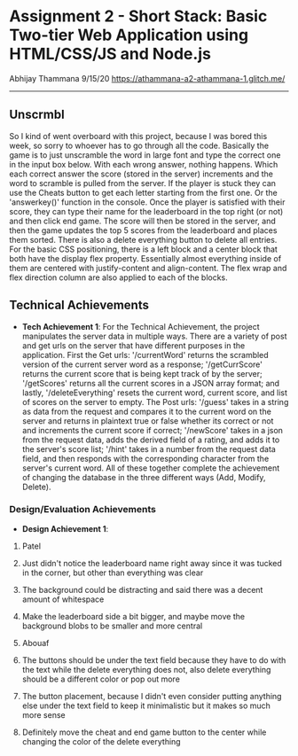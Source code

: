 Assignment 2 - Short Stack: Basic Two-tier Web Application using HTML/CSS/JS and Node.js  
===

Abhijay Thammana 9/15/20
https://athammana-a2-athammana-1.glitch.me/

--------------------------------------------------------------------------------------------------------------------------

## Unscrmbl
So I kind of went overboard with this project, because I was bored this week, so sorry to whoever has to go through all the code. Basically the game is to just unscramble the word in large font and type the correct one in the input box below. With each wrong answer, nothing happens. Which each correct answer the score (stored in the server) increments and the word to scramble is pulled from the server. If the player is stuck they can use the Cheats button to get each letter starting from the first one. Or the 'answerkey()' function in the console. Once the player is satisfied with their score, they can type their name for the leaderboard in the top right  (or not) and then click end game. The score will then be stored in the server, and then the game updates the top 5 scores from the leaderboard and places them sorted. There is also a delete everything button to delete all entries. For the basic CSS positioning, there is a left block and a center block that both have the display flex property. Essentially almost everything inside of them are centered with justify-content and align-content. The flex wrap and flex direction column are also applied to each of the blocks.

## Technical Achievements
- **Tech Achievement 1**: For the Technical Achievement, the project manipulates the server data in multiple ways. There are a variety of post and get urls on the server that have different purposes in the application. First the Get urls: '/currentWord' returns the scrambled version of the current server word as a response; '/getCurrScore' returns the current score that is being kept track of by the server; '/getScores' returns all the current scores in a JSON array format; and lastly, '/deleteEverything' resets the current word, current score, and list of scores on the server to empty. The Post urls: '/guess' takes in a string as data from the request and compares it to the current word on the server and returns in plaintext true or false whether its correct or not and increments the current score if correct; '/newScore' takes in a json from the request data, adds the derived field of a rating, and adds it to the server's score list; '/hint' takes in a number from the request data field, and then responds with the corresponding character from the server's current word. All of these together complete the achievement of changing the database in the three different ways (Add, Modify, Delete).

### Design/Evaluation Achievements
- **Design Achievement 1**: 

1. Patel
2. Just didn't notice the leaderboard name right away since it was tucked in the corner, but other than everything was clear
3. The background could be distracting and said there was a decent amount of whitespace
4. Make the leaderboard side a bit bigger, and maybe move the background blobs to be smaller and more central

1. Abouaf
2. The buttons should be under the text field because they have to do with the text while the delete everything does not, also delete everything should be a different color or pop out more
3. The button placement, because I didn't even consider putting anything else under the text field to keep it minimalistic but it makes so much more sense
4. Definitely move the cheat and end game button to the center while changing the color of the delete everything


